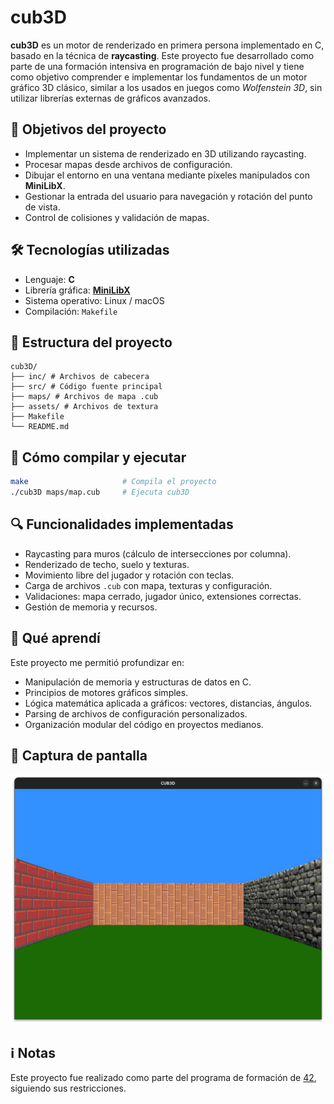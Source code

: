 # cub3D

**cub3D** es un motor de renderizado en primera persona implementado en C, basado en la técnica de **raycasting**. Este proyecto fue desarrollado como parte de una formación intensiva en programación de bajo nivel y tiene como objetivo comprender e implementar los fundamentos de un motor gráfico 3D clásico, similar a los usados en juegos como *Wolfenstein 3D*, sin utilizar librerías externas de gráficos avanzados.

## 🧱 Objetivos del proyecto

- Implementar un sistema de renderizado en 3D utilizando raycasting.
- Procesar mapas desde archivos de configuración.
- Dibujar el entorno en una ventana mediante píxeles manipulados con **MiniLibX**.
- Gestionar la entrada del usuario para navegación y rotación del punto de vista.
- Control de colisiones y validación de mapas.

## 🛠️ Tecnologías utilizadas

- Lenguaje: **C**
- Librería gráfica: [**MiniLibX**](https://harm-smits.github.io/42docs/libs/minilibx)
- Sistema operativo: Linux / macOS
- Compilación: `Makefile`

## 📂 Estructura del proyecto

```
cub3D/
├── inc/ # Archivos de cabecera
├── src/ # Código fuente principal
├── maps/ # Archivos de mapa .cub
├── assets/ # Archivos de textura
├── Makefile
└── README.md
```

## 🚀 Cómo compilar y ejecutar

```bash
make           			 # Compila el proyecto
./cub3D maps/map.cub	 # Ejecuta cub3D
```

## 🔍 Funcionalidades implementadas

- Raycasting para muros (cálculo de intersecciones por columna).
- Renderizado de techo, suelo y texturas.
- Movimiento libre del jugador y rotación con teclas.
- Carga de archivos `.cub` con mapa, texturas y configuración.
- Validaciones: mapa cerrado, jugador único, extensiones correctas.
- Gestión de memoria y recursos.

## 🧠 Qué aprendí

Este proyecto me permitió profundizar en:

- Manipulación de memoria y estructuras de datos en C.
- Principios de motores gráficos simples.
- Lógica matemática aplicada a gráficos: vectores, distancias, ángulos.
- Parsing de archivos de configuración personalizados.
- Organización modular del código en proyectos medianos.

## 📸 Captura de pantalla

![cub3D Screenshot](https://github.com/Fefeco/cub3d/blob/main/cub3D.png)

## ℹ️ Notas

Este proyecto fue realizado como parte del programa de formación de [42](https://42.fr/), siguiendo sus restricciones.


